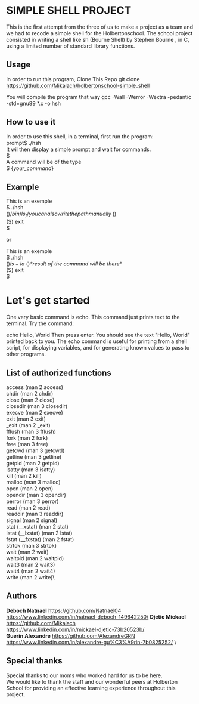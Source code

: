 # SIMPLE SHELL PROJECT

This is the first attempt from the three of us to make a project as a team and we had to recode a simple shell for the Holbertonschool.
The school project consisted in writing a shell like sh (Bourne Shell) by Stephen Bourne , in C, using a limited number of standard library functions.


## Usage

In order to run this program,
Clone This Repo
git clone https://github.com/Mikalach/holbertonschool-simple_shell

You will compile the program that way
gcc -Wall -Werror -Wextra -pedantic -std=gnu89 *.c -o hsh

## How to use it

In order to use this shell, in a terminal, first run the program:\
prompt$ ./hsh\
It wil then display a simple prompt and wait for commands.\
$\
A command will be of the type\
$ {_your_command_}

## Example

This is an exemple\
$ ./hsh\
($) /bin/ls _// you can also write the path manually_\
($)\
($) exit\
$

or

This is an exemple\
$ ./hsh\
($) ls -la\
($)_*result of the command will be there_\*\
($) exit\
$


# Let's get started

One very basic command is echo. This command just prints text to the terminal. Try the command:

echo Hello, World
Then press enter. You should see the text "Hello, World" printed back to you. The echo command is useful for printing from a shell script, for displaying variables, and for generating known values to pass to other programs.

## List of authorized functions

access (man 2 access)\
chdir (man 2 chdir)\
close (man 2 close)\
closedir (man 3 closedir)\
execve (man 2 execve)\
exit (man 3 exit)\
_exit (man 2 _exit)\
fflush (man 3 fflush)\
fork (man 2 fork)\
free (man 3 free)\
getcwd (man 3 getcwd)\
getline (man 3 getline)\
getpid (man 2 getpid)\
isatty (man 3 isatty)\
kill (man 2 kill)\
malloc (man 3 malloc)\
open (man 2 open)\
opendir (man 3 opendir)\
perror (man 3 perror)\
read (man 2 read)\
readdir (man 3 readdir)\
signal (man 2 signal)\
stat (__xstat) (man 2 stat)\
lstat (__lxstat) (man 2 lstat)\
fstat (__fxstat) (man 2 fstat)\
strtok (man 3 strtok)\
wait (man 2 wait)\
waitpid (man 2 waitpid)\
wait3 (man 2 wait3)\
wait4 (man 2 wait4)\
write (man 2 write)\



## Authors

__Deboch Natnael__      https://github.com/Natnael04 \
https://www.linkedin.com/in/natnael-deboch-149642250/
__Djetic Mickael__      https://github.com/Mikalach \
https://www.linkedin.com/in/mickael-djetic-73b20523b/ \
__Guerin Alexandre__    https://github.com/AlexandreGRN \
https://www.linkedin.com/in/alexandre-gu%C3%A9rin-7b0825252/ \


## Special thanks

Special thanks to our moms who worked hard for us to be here.\
We would like to thank the staff and our wonderful peers at Holberton School for providing an effective learning experience throughout this project.